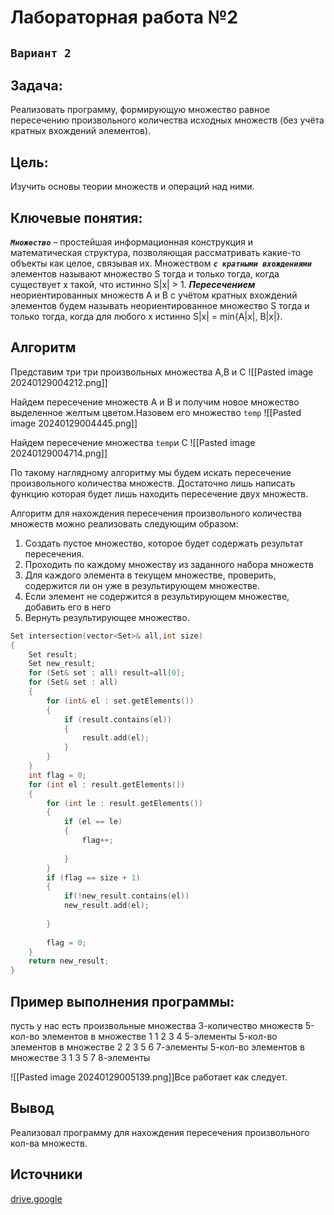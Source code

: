 # Лабораторная работа №2
## `Вариант 2`
## Задача:
Реализовать программу, формирующую множество равное пересечению произвольного
количества исходных множеств (без учёта кратных вхождений элементов).
## Цель: 
Изучить основы теории множеств и операций над ними.
## Ключевые понятия:
***`Множество`*** – простейшая информационная конструкция и математическая структура,
позволяющая рассматривать какие-то объекты как целое, связывая их.
Множеством ***`с кратными вхождениями`*** элементов называют множество S тогда и только
тогда, когда существует x такой, что истинно S|x| > 1.
***Пересечением*** неориентированных множеств A и B с учётом кратных вхождений элементов
будем называть неориентированное множество S тогда и только тогда, когда для любого x
истинно S|x| = min{A|x|, B|x|}.
## Алгоритм

Представим три три произвольных множества А,В и С
![[Pasted image 20240129004212.png]]


Найдем пересечение множеств А и В и получим новое множество выделенное желтым цветом.Назовем его множество `temp`
![[Pasted image 20240129004445.png]]


Найдем пересечение множества `temp`и С
![[Pasted image 20240129004714.png]]

По такому наглядному алгоритму мы будем искать пересечение произвольного количества множеств. Достаточно лишь написать функцию которая будет лишь находить пересечение двух множеств.


Алгоритм для нахождения пересечения произвольного количества множеств можно реализовать следующим образом: 
1. Создать пустое множество, которое будет содержать результат пересечения.
2. Проходить по каждому множеству из заданного набора множеств
3. Для каждого элемента в текущем множестве, проверить, содержится ли он уже в результирующем множестве.
4. Если элемент не содержится в результирующем множестве, добавить его в него
5. Вернуть результирующее множество.

```c++
Set intersection(vector<Set>& all,int size)
{
    Set result;
    Set new_result;
    for (Set& set : all) result=all[0];
    for (Set& set : all)
    {
        for (int& el : set.getElements())
        {
            if (result.contains(el))
            {
                result.add(el);
            }
        }
    }
    int flag = 0;
    for (int el : result.getElements())
    {
        for (int le : result.getElements())
        {
            if (el == le)
            {
                flag++; 
               
            }
        }
        if (flag == size + 1)
        { 
            if(!new_result.contains(el))
            new_result.add(el);
            
        }
       
        flag = 0;
    }
    return new_result;
}
```

## Пример выполнения программы:
пусть у нас есть произвольные множества
3-количество множеств
5-кол-во элементов в множестве 1
1 2 3 4 5-элементы
5-кол-во элементов в множестве 2
2 3 5 6 7-элементы
5-кол-во элементов в множестве 3
1 3 5 7 8-элементы


![[Pasted image 20240129005139.png]]Все работает как следует.

## Вывод
Реализовал программу для нахождения пересечения произвольного кол-ва множеств.

## Источники
[drive.google](https://drive.google.com/drive/folders/1SLcF9njDTaNUacXMA9Nrqm7FUS7MnNsI)